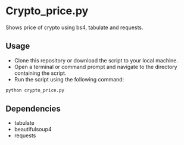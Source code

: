 # Crypto_price.py

Shows price of crypto using bs4, tabulate and requests.

## Usage

- Clone this repository or download the script to your local machine.
- Open a terminal or command prompt and navigate to the directory containing the script.
- Run the script using the following command:

```bash
python crypto_price.py
```

## Dependencies

- tabulate
- beautifulsoup4
- requests